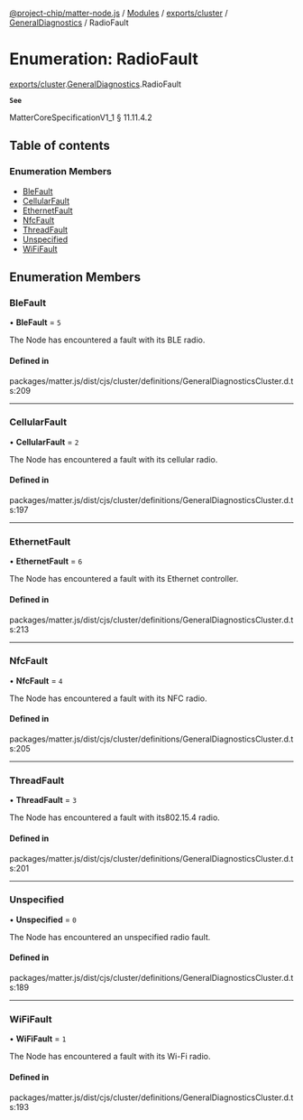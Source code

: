 [@project-chip/matter-node.js](../README.md) / [Modules](../modules.md) / [exports/cluster](../modules/exports_cluster.md) / [GeneralDiagnostics](../modules/exports_cluster.GeneralDiagnostics.md) / RadioFault

# Enumeration: RadioFault

[exports/cluster](../modules/exports_cluster.md).[GeneralDiagnostics](../modules/exports_cluster.GeneralDiagnostics.md).RadioFault

**`See`**

MatterCoreSpecificationV1_1 § 11.11.4.2

## Table of contents

### Enumeration Members

- [BleFault](exports_cluster.GeneralDiagnostics.RadioFault.md#blefault)
- [CellularFault](exports_cluster.GeneralDiagnostics.RadioFault.md#cellularfault)
- [EthernetFault](exports_cluster.GeneralDiagnostics.RadioFault.md#ethernetfault)
- [NfcFault](exports_cluster.GeneralDiagnostics.RadioFault.md#nfcfault)
- [ThreadFault](exports_cluster.GeneralDiagnostics.RadioFault.md#threadfault)
- [Unspecified](exports_cluster.GeneralDiagnostics.RadioFault.md#unspecified)
- [WiFiFault](exports_cluster.GeneralDiagnostics.RadioFault.md#wififault)

## Enumeration Members

### BleFault

• **BleFault** = ``5``

The Node has encountered a fault with its BLE radio.

#### Defined in

packages/matter.js/dist/cjs/cluster/definitions/GeneralDiagnosticsCluster.d.ts:209

___

### CellularFault

• **CellularFault** = ``2``

The Node has encountered a fault with its cellular radio.

#### Defined in

packages/matter.js/dist/cjs/cluster/definitions/GeneralDiagnosticsCluster.d.ts:197

___

### EthernetFault

• **EthernetFault** = ``6``

The Node has encountered a fault with its Ethernet controller.

#### Defined in

packages/matter.js/dist/cjs/cluster/definitions/GeneralDiagnosticsCluster.d.ts:213

___

### NfcFault

• **NfcFault** = ``4``

The Node has encountered a fault with its NFC radio.

#### Defined in

packages/matter.js/dist/cjs/cluster/definitions/GeneralDiagnosticsCluster.d.ts:205

___

### ThreadFault

• **ThreadFault** = ``3``

The Node has encountered a fault with its802.15.4 radio.

#### Defined in

packages/matter.js/dist/cjs/cluster/definitions/GeneralDiagnosticsCluster.d.ts:201

___

### Unspecified

• **Unspecified** = ``0``

The Node has encountered an unspecified radio fault.

#### Defined in

packages/matter.js/dist/cjs/cluster/definitions/GeneralDiagnosticsCluster.d.ts:189

___

### WiFiFault

• **WiFiFault** = ``1``

The Node has encountered a fault with its Wi-Fi radio.

#### Defined in

packages/matter.js/dist/cjs/cluster/definitions/GeneralDiagnosticsCluster.d.ts:193
